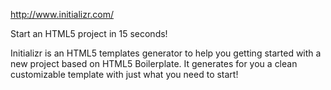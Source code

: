 http://www.initializr.com/

Start an HTML5 project in 15 seconds!

Initializr is an HTML5 templates generator to help you getting started with a new project based on HTML5 Boilerplate. It generates for you a clean customizable template with just what you need to start!


